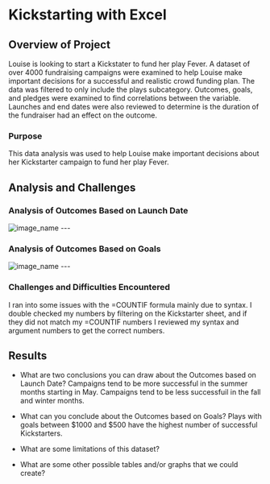 # Kickstarting with Excel

## Overview of Project
Louise is looking to start a Kickstater to fund her play Fever. A dataset of over 4000 fundraising campaigns were examined to help Louise make important decisions for a successful and realistic crowd funding plan. The data was filtered to only include the plays subcategory. Outcomes, goals, and pledges were examined to find correlations between the variable. Launches and end dates were also reviewed to determine is the duration of the fundraiser had an effect on the outcome.


### Purpose
This data analysis was used to help Louise make important decisions about her Kickstarter campaign to fund her play Fever.

## Analysis and Challenges


### Analysis of Outcomes Based on Launch Date
![image_name](path/to/image_name.png) ---


### Analysis of Outcomes Based on Goals
![image_name](path/to/image_name.png) ---



### Challenges and Difficulties Encountered
I ran into some issues with the =COUNTIF formula mainly due to syntax. I double checked my numbers by filtering on the Kickstarter sheet, and if they did not match my =COUNTIF numbers I reviewed my syntax and argument numbers to get the correct numbers.

## Results

- What are two conclusions you can draw about the Outcomes based on Launch Date?
Campaigns tend to be more successful in the summer months starting in May. Campaigns tend to be less successfuil in the fall and winter months.


- What can you conclude about the Outcomes based on Goals?
Plays with goals between $1000 and $500 have the highest number of successful Kickstarters.

- What are some limitations of this dataset?


- What are some other possible tables and/or graphs that we could create?
